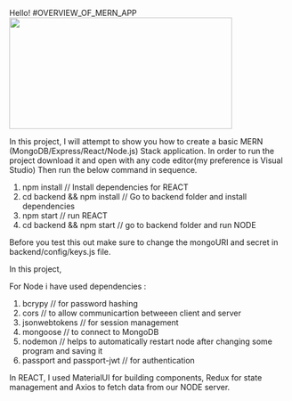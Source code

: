 Hello!
#OVERVIEW_OF_MERN_APP
<img src="https://media.giphy.com/media/KCh4JSHB2r79zmaSys/giphy.gif" width="400px" height="200px" />


In this project, I will attempt to show you how to create a basic MERN (MongoDB/Express/React/Node.js) Stack application. In order to run the project download it and open with any code editor(my preference is Visual Studio)
Then run the below command in sequence.

1. npm install                 // Install dependencies for REACT
2. cd backend && npm install   // Go to backend folder and install dependencies
3. npm start                   // run REACT 
3. cd backend && npm start     // go to backend folder and run NODE 

 Before you test this out make sure to change the mongoURI and secret in backend/config/keys.js file.
 
 In this project,
 
 For Node i have used dependencies :
 1. bcrypy                     // for password hashing
 2. cors                       // to allow communicartion betweeen client and server
 3. jsonwebtokens              // for session management
 4. mongoose                   // to connect to MongoDB
 5. nodemon                    // helps to automatically restart node after changing some program and saving it
 6. passport and passport-jwt  // for authentication
  
In REACT, I used MaterialUI for building components, Redux for state management and Axios to fetch data from our NODE server.

